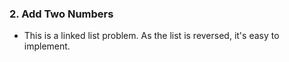 ### 2. Add Two Numbers 
* This is a linked list problem. As the list is reversed, it's easy to implement. 
